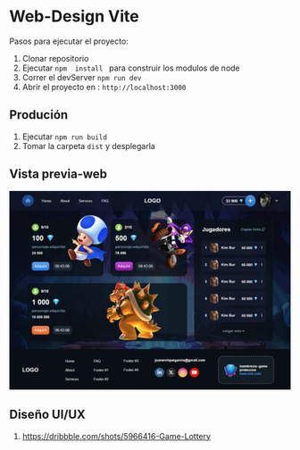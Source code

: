 # Web-Design Vite

Pasos para ejecutar el proyecto:

1. Clonar repositorio 
2. Ejecutar ```npm  install ``` para construir los modulos de node
3. Correr el devServer ```npm run dev ```
4. Abrir el proyecto en : ```http://localhost:3000```


## Produción
1. Ejecutar ```npm run build```
2. Tomar la carpeta ```dist``` y desplegarla


## Vista previa-web
![Imagen de fondo](/public/assets/web-backgraund.jpg)


## Diseño UI/UX 
1. https://dribbble.com/shots/5966416-Game-Lottery

